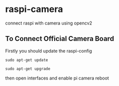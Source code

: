 # raspi-camera

connect raspi with camera using opencv2

## To Connect Official Camera Board

Firstly you should update the raspi-config

`sudo apt-get update`

`sudo apt-get upgrade`

then open interfaces and enable pi camera
reboot
